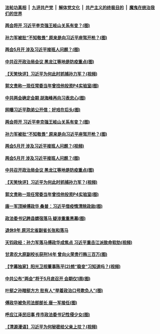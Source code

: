 ####  [法轮功真相](../../../../basic/blob/master/README.md?t=05011701) &nbsp;|&nbsp; [九评共产党](../../../../9ping.md/blob/master/README.md?t=05011701) &nbsp;|&nbsp; [解体党文化](../../../../jtdwh.md/blob/master/README.md?t=05011701)  &nbsp;|&nbsp; [共产主义的终极目的](../../../../gczydzjmd.md/blob/master/README.md?t=05011701) &nbsp;|&nbsp; [魔鬼在统治我们的世界](../../../../mgztzwmdsj.md/blob/master/README.md?t=05011701) 

#### [两会将开 习近平李克强王岐山关系有变？(图)](../pages/p2/931685.md?t=05011701) 

#### [孙力军被批“不知敬畏” 原来是向习近平座驾开枪？(图)](../pages/p2/931678.md?t=05011701) 

#### [两会5月开 涉及习近平接班人问题？(图)](../pages/p2/931632.md?t=05011701) 

#### [中共召开政治局会议 黑龙江等地是防疫重点(图)](../pages/p2/931655.md?t=05011701) 

#### [【天笑快评】习近平为何此时抓捕孙力军？(视频)](../pages/p2/931552.md?t=05011701) 

#### [郭文贵称一现任常委当年曾找他投资P4实验室(图)](../pages/p2/931650.md?t=05011701) 

#### [中共两会确定会期 胡海峰再向习表忠心(图)](../pages/p2/931769.md?t=05011701) 

#### [网曝习近平胞弟公开信：好戏在后头(图)](../pages/p2/931741.md?t=05011701) 

#### [两会将开 习近平李克强王岐山关系有变？(图)](../pages/p2/931685.md?t=05011701) 

#### [孙力军被批“不知敬畏” 原来是向习近平座驾开枪？(图)](../pages/p2/931678.md?t=05011701) 

#### [两会5月开 涉及习近平接班人问题？(视频)](../pages/p2/931605.md?t=05011701) 

#### [两会5月开 涉及习近平接班人问题？(图)](../pages/p2/931632.md?t=05011701) 

#### [中共召开政治局会议 黑龙江等地是防疫重点(图)](../pages/p2/931655.md?t=05011701) 

#### [【天笑快评】习近平为何此时抓捕孙力军？(视频)](../pages/p2/931552.md?t=05011701) 

#### [郭文贵称一现任常委当年曾找他投资P4实验室(图)](../pages/p2/931650.md?t=05011701) 

#### [唐一军顶掉傅政华 桑普：习近平借疫情清除政敌(图)](../pages/p2/931598.md?t=05011701) 

#### [政法委书记跨县嫖宿落马 疑涉重重黑幕(图)](../pages/p2/931590.md?t=05011701) 

#### [退休9年 原河北省副省长张和落马](../pages/p2/931591.md?t=05011701) 

#### [天钧政经：孙力军落马傅政华成焦点 习近平重击江派致命软肋(视频)](../pages/p2/931571.md?t=05011701) 

#### [甘肃农大原副校长获刑14年 曾向火荣贵行贿三百万(图)](../pages/p2/931561.md?t=05011701) 

#### [【字幕独家】阳光卫视董事陈平(2)想“稳变”习知道吗？(视频)](../pages/p2/931559.md?t=05011701) 

#### [中共公布“两会”将于5月底召开 会期仅1周(图)](../pages/p2/931526.md?t=05011701) 

#### [叶挺之孙暗挺方方 批有人“举着政治口号欺负人”(图)](../pages/p2/931542.md?t=05011701) 

#### [傅政华被免司法部部长 唐一军接任(图)](../pages/p2/931560.md?t=05011701) 

#### [呼应江泽民旧事 传市政法委书记性侵少女(图)](../pages/p2/931448.md?t=05011701) 

#### [【清源漫语】习近平为何秘密给父亲上坟？(视频)](../pages/p2/931336.md?t=05011701) 


